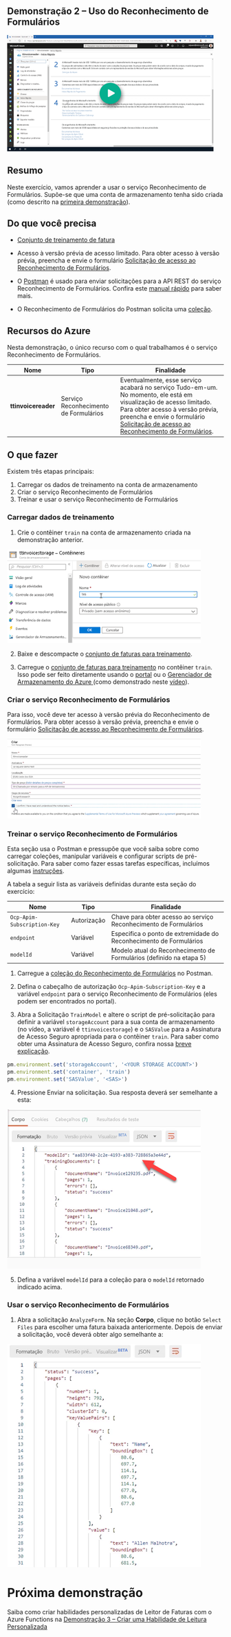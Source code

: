 ## <a name="demo-2---using-form-recognizer"></a>Demonstração 2 – Uso do Reconhecimento de Formulários

[![Demonstração 2](images/demo2.png)](https://globaleventcdn.blob.core.windows.net/assets/aiml/aiml10/videos/Demo2.mp4 "Demonstração 2")

## <a name="summary"></a>Resumo
Neste exercício, vamos aprender a usar o serviço Reconhecimento de Formulários. Supõe-se que uma conta de armazenamento tenha sido criada (como descrito na [primeira demonstração](demo1.md)).


## <a name="what-you-need"></a>Do que você precisa
- [Conjunto de treinamento de fatura](https://globaleventcdn.blob.core.windows.net/assets/aiml/aiml10/data/train.zip)

- Acesso à versão prévia de acesso limitado. Para obter acesso à versão prévia, preencha e envie o formulário [Solicitação de acesso ao Reconhecimento de Formulários](https://aka.ms/FormRecognizerRequestAccess).

- O [Postman](https://www.getpostman.com/) é usado para enviar solicitações para a API REST do serviço Reconhecimento de Formulários. Confira este [manual rápido](postman.md) para saber mais.

- O Reconhecimento de Formulários do Postman solicita uma [coleção](src/Collections/Form_Recognizer.postman_collection.json).

## <a name="azure-resources"></a>Recursos do Azure
Nesta demonstração, o único recurso com o qual trabalhamos é o serviço Reconhecimento de Formulários.


| Nome                       | Tipo                            | Finalidade                    |
| -------------------------- | ------------------------------- | ------------------------- |
| **ttinvoicereader**       | Serviço Reconhecimento de Formulários         | Eventualmente, esse serviço acabará no serviço Tudo-em-um. No momento, ele está em visualização de acesso limitado. Para obter acesso à versão prévia, preencha e envie o formulário [Solicitação de acesso ao Reconhecimento de Formulários](https://aka.ms/FormRecognizerRequestAccess).  |


## <a name="what-to-do"></a>O que fazer

Existem três etapas principais:
1. Carregar os dados de treinamento na conta de armazenamento
2. Criar o serviço Reconhecimento de Formulários
3. Treinar e usar o serviço Reconhecimento de Formulários

### <a name="upload-training-data"></a>Carregar dados de treinamento


1. Crie o contêiner `train` na conta de armazenamento criada na demonstração anterior.

[![Criar Contêiner](images/create_container.png)](https://docs.microsoft.com/en-us/azure/storage/blobs/storage-quickstart-blobs-portal?WT.mc_id=msignitethetour2019-github-aiml10 "Criar contêiner")

2. Baixe e descompacte o [conjunto de faturas para treinamento](https://globaleventcdn.blob.core.windows.net/assets/aiml/aiml10/data/train.zip).

3. Carregue o [conjunto de faturas para treinamento](https://globaleventcdn.blob.core.windows.net/assets/aiml/aiml10/data/train.zip) no contêiner `train`. Isso pode ser feito diretamente usando o [portal](https://docs.microsoft.com/en-us/azure/storage/blobs/storage-quickstart-blobs-portal?WT.mc_id=msignitethetour2019-github-aiml10#upload-a-block-blob) ou o [Gerenciador de Armazenamento do Azure ](https://docs.microsoft.com/en-us/azure/vs-azure-tools-storage-explorer-blobs?WT.mc_id=msignitethetour2019-github-aiml10) (como demonstrado neste [vídeo](https://globaleventcdn.blob.core.windows.net/assets/aiml/aiml10/videos/Demo2.mp4 "Demonstração 1")).

### <a name="create-form-recognizer-service"></a>Criar o serviço Reconhecimento de Formulários

Para isso, você deve ter acesso à versão prévia do Reconhecimento de Formulários. Para obter acesso à versão prévia, preencha e envie o formulário [Solicitação de acesso ao Reconhecimento de Formulários](https://aka.ms/FormRecognizerRequestAccess). 


[![Reconhecimento de Formulários](images/form_recognizer.png)](https://docs.microsoft.com/en-us/azure/cognitive-services/form-recognizer/overview?WT.mc_id=msignitethetour2019-github-aiml10#request-access "Reconhecimento de Formulários")

### <a name="train-the-form-recognizer-service"></a>Treinar o serviço Reconhecimento de Formulários

Esta seção usa o Postman e pressupõe que você saiba sobre como carregar coleções, manipular variáveis e configurar scripts de pré-solicitação. Para saber como fazer essas tarefas específicas, incluímos algumas [instruções](postman.md).

A tabela a seguir lista as variáveis definidas durante esta seção do exercício:

| Nome                       | Tipo                            | Finalidade                    |
| -------------------------- | ------------------------------- | ------------------------- |
| `Ocp-Apim-Subscription-Key`       | Autorização         | Chave para obter acesso ao serviço Reconhecimento de Formulários  |
| `endpoint`       | Variável         | Especifica o ponto de extremidade do Reconhecimento de Formulários  |
| `modelId`       | Variável         | Modelo atual do Reconhecimento de Formulários (definido na etapa 5)  |

1. Carregue a [coleção do Reconhecimento de Formulários](src/Collections/Form_Recognizer.postman_collection.json) no Postman.

2. Defina o cabeçalho de autorização `Ocp-Apim-Subscription-Key` e a variável `endpoint` para o serviço Reconhecimento de Formulários (eles podem ser encontrados no portal).

3. Abra a Solicitação `TrainModel` e altere o script de pré-solicitação para definir a variável `storageAccount` para a sua conta de armazenamento (no vídeo, a variável é `ttinvoicestorage`) e o `SASValue` para a Assinatura de Acesso Seguro apropriada para o contêiner `train`. Para saber como obter uma Assinatura de Acesso Seguro, confira nossa [breve explicação](sas.md).

```javascript
pm.environment.set('storageAccount', '<YOUR STORAGE ACCOUNT>')
pm.environment.set('container', 'train')
pm.environment.set('SASValue', '<SAS>')
```

4. Pressione Enviar na solicitação. Sua resposta deverá ser semelhante a esta:

![Resposta de treinamento](images/form_training.png "Resposta de treinamento")

5. Defina a variável `modelId` para a coleção para o `modelId` retornado indicado acima.


### <a name="use-the-form-recognizer-service"></a>Usar o serviço Reconhecimento de Formulários

1. Abra a solicitação `AnalyzeForm`. Na seção **Corpo**, clique no botão `Select Files` para escolher uma fatura baixada anteriormente. Depois de enviar a solicitação, você deverá obter algo semelhante a:

![Resposta de inferência](images/form_inference.png "Resposta de inferência")

# <a name="next-demo"></a>Próxima demonstração
Saiba como criar habilidades personalizadas de Leitor de Faturas com o Azure Functions na [Demonstração 3 – Criar uma Habilidade de Leitura Personalizada](demo3.md)